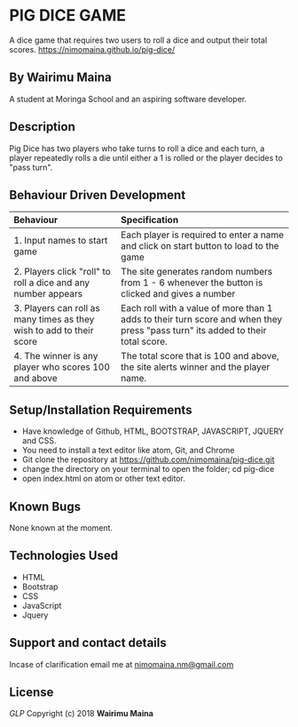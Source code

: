 # PIG DICE GAME
A dice game that requires two users to roll a dice and output their total scores.
 https://nimomaina.github.io/pig-dice/

## By Wairimu Maina
A student at Moringa School and an aspiring software developer.

## Description
Pig Dice has two players who take turns to roll a dice and each turn, a player repeatedly rolls a die until either a 1 is rolled or the player decides to "pass turn".

## Behaviour Driven Development
|Behaviour                           |Specification|
|:--------------------------------------|:-------------------------------------------------|
|1. Input names to start game| Each player is required to enter a name and click on start button to load to the game|
|2. Players click "roll" to roll a dice and any number appears| The site generates random numbers from 1 - 6 whenever the button is clicked and gives a number|
|3. Players can roll as many times as they wish to add to their score| Each roll with a value of more than 1 adds to their turn score and when they press "pass turn" its added to their total score.|
|4. The winner is any player who scores 100 and above| The total score that is 100 and above, the site alerts winner and the player name.|

## Setup/Installation Requirements
* Have knowledge of Github, HTML, BOOTSTRAP, JAVASCRIPT, JQUERY and CSS.
* You need to install a text editor like atom, Git, and Chrome
* Git clone the repository at https://github.com/nimomaina/pig-dice.git
* change the directory on your terminal to open the folder; cd pig-dice
* open index.html on atom or other text editor.

## Known Bugs
None known at the moment.

## Technologies Used
* HTML
* Bootstrap
* CSS
* JavaScript
* Jquery

## Support and contact details
Incase of clarification email me at nimomaina.nm@gmail.com
## License
*GLP*
Copyright (c) 2018 **Wairimu Maina**

